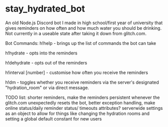 # stay_hydrated_bot

An old Node.js Discord bot I made in high school/first year of university that gives reminders on how often and how much water you should be drinking. Not currently in a useable state after taking it down from glitch.com.

Bot Commands:
h!help - brings up the list of commands the bot can take

h!hydrate - opts into the reminders

h!dehydrate - opts out of the reminders

h!interval [number] - customise how often you receive the reminders

h!dm - toggles whether you receive reminders via the server's designated "hydration_room" or via direct message.

TODO list: shorter reminders, make the reminders persistent whenever the glitch.com unexpectedly resets the bot, better exception handling, make online status/daily reminder status/ timeouts attributes? serverwide settings as an object to allow for things like changing the hydration rooms and setting a global default constant for new users

